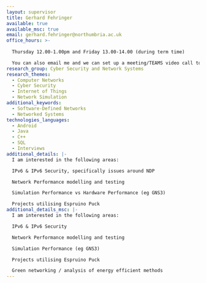 ```yaml
---
layout: supervisor
title: Gerhard Fehringer
available: true
available_msc: true
email: gerhard.fehringer@northumbria.ac.uk
office_hours: >-
  
  Thursday 12.00-1.00pm and Friday 13.00-14.00 (during term time)

  You can also email me and we can set up a meeting/TEAMS video call to discuss your ideas.
research_group: Cyber Security and Network Systems
research_themes:
  - Computer Networks
  - Cyber Security
  - Internet of Things
  - Network Simulation
additional_keywords:
  - Software-Defined Networks
  - Networked Systems
technologies_languages:
  - Android
  - Java
  - C++
  - SQL
  - Interviews
additional_details: |-
  I am interested in the following areas:

  IPv6 & IPv6 Security, specifically issues around NDP

  Network Performance modelling and testing

  Simulation Performance vs Hardware Performance (eg GNS3)

  Projects utilising Espruino Puck
additional_details_msc: |-
  I am interested in the following areas:

  IPv6 & IPv6 Security

  Network Performance modelling and testing

  Simulation Performance (eg GNS3)

  Projects utilising Espruino Puck 

  G﻿reen networking / analysis of energy efficient methods
---
```

